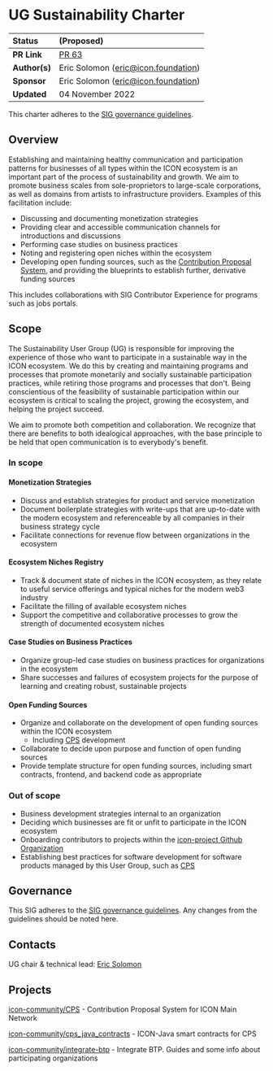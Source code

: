 # UG Sustainability Charter

| Status        | (Proposed)       |
:-------------- |:---------------------------------------------------- |
| **PR Link**   | [PR 63](https://github.com/icon-project/community/pull/63)|
| **Author(s)** | Eric Solomon (eric@icon.foundation) |
| **Sponsor**   | Eric Solomon (eric@icon.foundation) |
| **Updated**   | 04 November 2022 |

This charter adheres to the [SIG governance guidelines](/guidelines/governance/sig-governance-guidelines.md).

## Overview

Establishing and maintaining healthy communication and participation patterns for businesses of all types within the ICON ecosystem is an important part of the process of sustainability and growth. We aim to promote business scales from sole-proprietors to large-scale corporations, as well as domains from artists to infrastructure providers. Examples of this facilitation include: 

- Discussing and documenting monetization strategies
- Providing clear and accessible communication channels for introductions and discussions
- Performing case studies on business practices
- Noting and registering open niches within the ecosystem
- Developing open funding sources, such as the [Contribution Proposal System](cps.icon.community), and providing the blueprints to establish further, derivative funding sources

This includes collaborations with SIG Contributor Experience for programs such as jobs portals.

## Scope

The Sustainability User Group (UG) is responsible for improving the experience of those who want to participate in a sustainable way in the ICON ecosystem. We do this by creating and maintaining programs and processes that promote monetarily and socially sustainable participation practices, while retiring those programs and processes that don't. Being conscientious of the feasibility of sustainable participation within our ecosystem is critical to scaling the project, growing the ecosystem, and helping the project succeed.

We aim to promote both competition and collaboration. We recognize that there are benefits to both idealogical approaches, with the base principle to be held that open communication is to everybody's benefit.

### In scope

#### Monetization Strategies

- Discuss and establish strategies for product and service monetization
- Document boilerplate strategies with write-ups that are up-to-date with the modern ecosystem and referenceable by all companies in their business strategy cycle
- Facilitate connections for revenue flow between organizations in the ecosystem 

#### Ecosystem Niches Registry

- Track & document state of niches in the ICON ecosystem, as they relate to useful service offerings and typical niches for the modern web3 industry
- Facilitate the filling of available ecosystem niches
- Support the competitive and collaborative processes to grow the strength of documented ecosystem niches

#### Case Studies on Business Practices

- Organize group-led case studies on business practices for organizations in the ecosystem
- Share successes and failures of ecosystem projects for the purpose of learning and creating robust, sustainable projects

#### Open Funding Sources

- Organize and collaborate on the development of open funding sources within the ICON ecosystem
  - Including [CPS] development
- Collaborate to decide upon purpose and function of open funding sources
- Provide template structure for open funding sources, including smart contracts, frontend, and backend code as appropriate

### Out of scope

- Business development strategies internal to an organization
- Deciding which businesses are fit or unfit to participate in the ICON ecosystem
- Onboarding contributors to projects within the [icon-project Github Organization](github.com/icon-project)
- Establishing best practices for software development for software products managed by this User Group, such as [CPS](https://github.com/icon-community/CPS)

## Governance

This SIG adheres to the [SIG governance guidelines](/guidelines/governance/sig-governance-guidelines.md). Any changes from the guidelines should be noted here.

## Contacts

UG chair & technical lead: [Eric Solomon](https://github.com/han-so1omon)

## Projects

[icon-community/CPS](https://github.com/icon-community/CPS) - Contribution Proposal System for ICON Main Network

[icon-community/cps_java_contracts](https://github.com/icon-community/cps_java_contracts) - ICON-Java smart contracts for CPS

[icon-community/integrate-btp](https://github.com/icon-community/integrate-btp) - Integrate BTP. Guides and some info about participating organizations

[CPS]: (https://github.com/icon-community/cps)